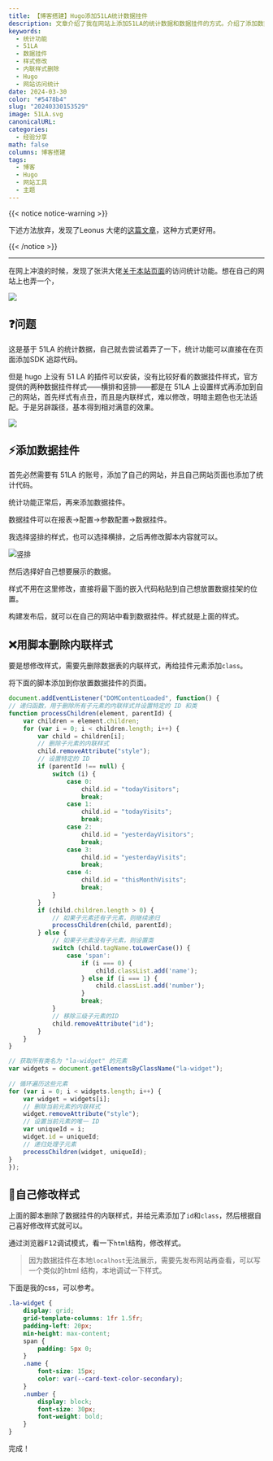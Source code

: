 ```yaml
---
title: 【博客搭建】Hugo添加51LA统计数据挂件
description: 文章介绍了我在网站上添加51LA的统计数据和数据挂件的方式。介绍了添加数据挂件的步骤，并提供了删除内联样式和修改样式的JavaScript脚本。
keywords:
  - 统计功能
  - 51LA
  - 数据挂件
  - 样式修改
  - 内联样式删除
  - Hugo
  - 网站访问统计
date: 2024-03-30
color: "#5478b4"
slug: "20240330153529"
image: 51LA.svg
canonicalURL: 
categories:
  - 经验分享
math: false
columns: 博客搭建
tags:
  - 博客
  - Hugo
  - 网站工具
  - 主题
---
```


{{< notice notice-warning >}}

下述方法放弃，发现了Leonus 大佬的[这篇文章](https://blog.leonus.cn/2022/51la.html)，这种方式更好用。

{{< /notice >}}

---

在网上冲浪的时候，发现了张洪大佬[关于本站页面](https://blog.zhheo.com/about/)的访问统计功能。想在自己的网站上也弄一个，

![](https://images.morick66.com/post/2420240330170398.png)

## ❓问题

这是基于 51LA 的统计数据，自己就去尝试着弄了一下，统计功能可以直接在在页面添加SDK 追踪代码。

但是 hugo 上没有 51 LA 的插件可以安装，没有比较好看的数据挂件样式，官方提供的两种数据挂件样式——横排和竖排——都是在 51LA 上设置样式再添加到自己的网站，首先样式有点丑，而且是内联样式，难以修改，明暗主题色也无法适配。于是另辟蹊径，基本得到相对满意的效果。

![](https://images.morick66.com/post/2420240330170385.png)

## ⚡添加数据挂件

首先必然需要有 51LA 的账号，添加了自己的网站，并且自己网站页面也添加了统计代码。

统计功能正常后，再来添加数据挂件。

数据挂件可以在报表→配置→参数配置→数据挂件。

我选择竖排的样式，也可以选择横排，之后再修改脚本内容就可以。

![竖排](https://images.morick66.com/post/2420240330180326.png)

然后选择好自己想要展示的数据。

样式不用在这里修改，直接将最下面的嵌入代码粘贴到自己想放置数据挂架的位置。

构建发布后，就可以在自己的网站中看到数据挂件。样式就是上面的样式。

## ❌用脚本删除内联样式

要是想修改样式，需要先删除数据表的内联样式，再给挂件元素添加`class`。

将下面的脚本添加到你放置数据挂件的页面。

```javascript
document.addEventListener("DOMContentLoaded", function() {
// 递归函数，用于删除所有子元素的内联样式并设置特定的 ID 和类
function processChildren(element, parentId) {
    var children = element.children;
    for (var i = 0; i < children.length; i++) {
        var child = children[i];
        // 删除子元素的内联样式
        child.removeAttribute("style");
        // 设置特定的 ID
        if (parentId !== null) {
            switch (i) {
                case 0:
                    child.id = "todayVisitors";
                    break;
                case 1:
                    child.id = "todayVisits";
                    break;
                case 2:
                    child.id = "yesterdayVisitors";
                    break;
                case 3:
                    child.id = "yesterdayVisits";
                    break;
                case 4:
                    child.id = "thisMonthVisits";
                    break;
            }
        }
        if (child.children.length > 0) {
            // 如果子元素还有子元素，则继续递归
            processChildren(child, parentId);
        } else {
            // 如果子元素没有子元素，则设置类
            switch (child.tagName.toLowerCase()) {
                case 'span':
                    if (i === 0) {
                        child.classList.add('name');
                    } else if (i === 1) {
                        child.classList.add('number');
                    }
                    break;
            }
            // 移除三级子元素的ID
            child.removeAttribute("id");
        }
    }
}

// 获取所有类名为 "la-widget" 的元素
var widgets = document.getElementsByClassName("la-widget");
  
// 循环遍历这些元素
for (var i = 0; i < widgets.length; i++) {
    var widget = widgets[i];
    // 删除当前元素的内联样式
    widget.removeAttribute("style");
    // 设置当前元素的唯一 ID
    var uniqueId = i;
    widget.id = uniqueId;
    // 递归处理子元素
    processChildren(widget, uniqueId);
}
});
```

## 🎨自己修改样式

上面的脚本删除了数据挂件的内联样式，并给元素添加了`id`和`class`，然后根据自己喜好修改样式就可以。

通过浏览器<kbd>F12</kbd>调试模式，看一下`html`结构，修改样式。

> 因为数据挂件在本地`localhost`无法展示，需要先发布网站再查看，可以写一个类似的html 结构，本地调试一下样式。

下面是我的css，可以参考。

```css
.la-widget {
	display: grid;
	grid-template-columns: 1fr 1.5fr;
	padding-left: 20px;
	min-height: max-content;
	span {
		padding: 5px 0;
	}
	.name {
		font-size: 15px;
		color: var(--card-text-color-secondary);
	}
	.number {
		display: block;
		font-size: 30px;
		font-weight: bold;
	}
}
```

完成！
